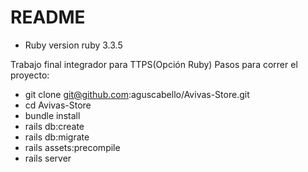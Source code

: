 # README
* Ruby version
  ruby 3.3.5 

Trabajo final integrador para TTPS(Opción Ruby)
Pasos para correr el proyecto:
- git clone git@github.com:aguscabello/Avivas-Store.git
- cd Avivas-Store
- bundle install
- rails db:create
- rails db:migrate
- rails assets:precompile
- rails server
